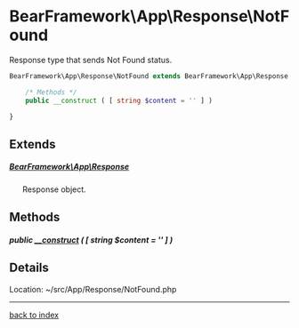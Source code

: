 # BearFramework\App\Response\NotFound

Response type that sends Not Found status.

```php
BearFramework\App\Response\NotFound extends BearFramework\App\Response {

	/* Methods */
	public __construct ( [ string $content = '' ] )

}
```

## Extends

##### [BearFramework\App\Response](bearframework.app.response.class.md)

&nbsp;&nbsp;&nbsp;&nbsp;&nbsp;&nbsp;Response object.

## Methods

##### public [__construct](bearframework.app.response.notfound.__construct.method.md) ( [ string $content = '' ] )

## Details

Location: ~/src/App/Response/NotFound.php

---

[back to index](index.md)

